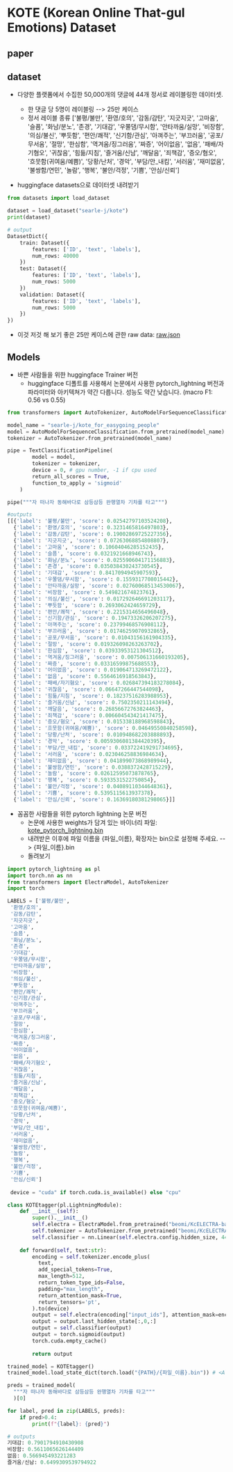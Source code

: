 # KOTE (Korean Online That-gul Emotions) Dataset

## paper

## dataset
- 다양한 플랫폼에서 수집한 50,000개의 댓글에 44개 정서로 레이블링한 데이터셋.
    * 한 댓글 당 5명이 레이블링 --> 25만 케이스
    * 정서 레이블 종류 ['불평/불만',
 '환영/호의',
 '감동/감탄',
 '지긋지긋',
 '고마움',
 '슬픔',
 '화남/분노',
 '존경',
 '기대감',
 '우쭐댐/무시함',
 '안타까움/실망',
 '비장함',
 '의심/불신',
 '뿌듯함',
 '편안/쾌적',
 '신기함/관심',
 '아껴주는',
 '부끄러움',
 '공포/무서움',
 '절망',
 '한심함',
 '역겨움/징그러움',
 '짜증',
 '어이없음',
 '없음',
 '패배/자기혐오',
 '귀찮음',
 '힘듦/지침',
 '즐거움/신남',
 '깨달음',
 '죄책감',
 '증오/혐오',
 '흐뭇함(귀여움/예쁨)',
 '당황/난처',
 '경악',
 '부담/안_내킴',
 '서러움',
 '재미없음',
 '불쌍함/연민',
 '놀람',
 '행복',
 '불안/걱정',
 '기쁨',
 '안심/신뢰']
 
- huggingface datasets으로 데이터셋 내려받기
```python
from datasets import load_dataset

dataset = load_dataset("searle-j/kote")
print(dataset)

# output
DatasetDict({
    train: Dataset({
        features: ['ID', 'text', 'labels'],
        num_rows: 40000
    })
    test: Dataset({
        features: ['ID', 'text', 'labels'],
        num_rows: 5000
    })
    validation: Dataset({
        features: ['ID', 'text', 'labels'],
        num_rows: 5000
    })
})
```

- 이것 저것 해 보기 좋은 25만 케이스에 관한 raw data: [raw.json](https://huggingface.co/datasets/searle-j/kote/blob/main/raw.json)

## Models
- 바쁜 사람들을 위한 huggingface Trainer 버전
    * huggingface 디폴트를 사용해서 논문에서 사용한 pytorch_lightning 버전과 파라미터와 아키텍쳐가 약간 다릅니다. 성능도 약간 낮습니다. (macro F1: 0.56 vs 0.55)
```python
from transformers import AutoTokenizer, AutoModelForSequenceClassification, TextClassificationPipeline

model_name = "searle-j/kote_for_easygoing_people"
model = AutoModelForSequenceClassification.from_pretrained(model_name)
tokenizer = AutoTokenizer.from_pretrained(model_name)

pipe = TextClassificationPipeline(
        model = model,
        tokenizer = tokenizer,
        device = 0, # gpu number, -1 if cpu used
        return_all_scores = True,
        function_to_apply = 'sigmoid'
    )

pipe("""자 떠나자 동해바다로 삼등삼등 완행열차 기차를 타고""")

#outputs
[[{'label': '불평/불만', 'score': 0.02542797103524208},
  {'label': '환영/호의', 'score': 0.3231465816497803},
  {'label': '감동/감탄', 'score': 0.19002869725227356},
  {'label': '지긋지긋', 'score': 0.07263068854808807},
  {'label': '고마움', 'score': 0.10604046285152435},
  {'label': '슬픔', 'score': 0.0321921668946743},
  {'label': '화남/분노', 'score': 0.025590604171156883},
  {'label': '존경', 'score': 0.035038430243730545},
  {'label': '기대감', 'score': 0.8417094945907593},
  {'label': '우쭐댐/무시함', 'score': 0.1559317708015442},
  {'label': '안타까움/실망', 'score': 0.027600685134530067},
  {'label': '비장함', 'score': 0.549821674823761},
  {'label': '의심/불신', 'score': 0.017292646691203117},
  {'label': '뿌듯함', 'score': 0.2693062424659729},
  {'label': '편안/쾌적', 'score': 0.2215314656496048},
  {'label': '신기함/관심', 'score': 0.19473326206207275},
  {'label': '아껴주는', 'score': 0.23799468576908112},
  {'label': '부끄러움', 'score': 0.01746259070932865},
  {'label': '공포/무서움', 'score': 0.01043156161904335},
  {'label': '절망', 'score': 0.019326098263263702},
  {'label': '한심함', 'score': 0.03933953121304512},
  {'label': '역겨움/징그러움', 'score': 0.007506131660193205},
  {'label': '짜증', 'score': 0.03316599875688553},
  {'label': '어이없음', 'score': 0.019064713269472122},
  {'label': '없음', 'score': 0.5564616918563843},
  {'label': '패배/자기혐오', 'score': 0.026847394183278084},
  {'label': '귀찮음', 'score': 0.06647266447544098},
  {'label': '힘듦/지침', 'score': 0.18237516283988953},
  {'label': '즐거움/신남', 'score': 0.7502350211143494},
  {'label': '깨달음', 'score': 0.26856672763824463},
  {'label': '죄책감', 'score': 0.006604543421417475},
  {'label': '증오/혐오', 'score': 0.015338188968598843},
  {'label': '흐뭇함(귀여움/예쁨)', 'score': 0.04649550840258598},
  {'label': '당황/난처', 'score': 0.010948682203888893},
  {'label': '경악', 'score': 0.0059306081384420395},
  {'label': '부담/안_내킴', 'score': 0.033722419291734695},
  {'label': '서러움', 'score': 0.023046258836984634},
  {'label': '재미없음', 'score': 0.041899073868989944},
  {'label': '불쌍함/연민', 'score': 0.0388372428715229},
  {'label': '놀람', 'score': 0.02612595073878765},
  {'label': '행복', 'score': 0.5933531522750854},
  {'label': '불안/걱정', 'score': 0.04089110344648361},
  {'label': '기쁨', 'score': 0.5395115613937378},
  {'label': '안심/신뢰', 'score': 0.16369180381298065}]]
```

- 꼼꼼한 사람들을 위한 pytorch lightning 논문 버전
    * 논문에 사용한 weights가 담겨 있는 바이너리 파일: [kote_pytorch_lightning.bin](https://huggingface.co/searle-j/kote_for_meticulous_people/blob/main/kote_pytorch_lightning.bin)
    * 내려받은 이후에 파일 이름을 {파일_이름}, 확장자는 bin으로 설정해 주세요. --> {파일_이름}.bin
    * 돌려보기
```python
import pytorch_lightning as pl
import torch.nn as nn
from transformers import ElectraModel, AutoTokenizer
import torch

LABELS = ['불평/불만',
 '환영/호의',
 '감동/감탄',
 '지긋지긋',
 '고마움',
 '슬픔',
 '화남/분노',
 '존경',
 '기대감',
 '우쭐댐/무시함',
 '안타까움/실망',
 '비장함',
 '의심/불신',
 '뿌듯함',
 '편안/쾌적',
 '신기함/관심',
 '아껴주는',
 '부끄러움',
 '공포/무서움',
 '절망',
 '한심함',
 '역겨움/징그러움',
 '짜증',
 '어이없음',
 '없음',
 '패배/자기혐오',
 '귀찮음',
 '힘듦/지침',
 '즐거움/신남',
 '깨달음',
 '죄책감',
 '증오/혐오',
 '흐뭇함(귀여움/예쁨)',
 '당황/난처',
 '경악',
 '부담/안_내킴',
 '서러움',
 '재미없음',
 '불쌍함/연민',
 '놀람',
 '행복',
 '불안/걱정',
 '기쁨',
 '안심/신뢰']
 
 device = "cuda" if torch.cuda.is_available() else "cpu"

class KOTEtagger(pl.LightningModule):
    def __init__(self):
        super().__init__()
        self.electra = ElectraModel.from_pretrained("beomi/KcELECTRA-base").to(device)
        self.tokenizer = AutoTokenizer.from_pretrained("beomi/KcELECTRA-base")
        self.classifier = nn.Linear(self.electra.config.hidden_size, 44).to(device)
        
    def forward(self, text:str):
        encoding = self.tokenizer.encode_plus(
          text,
          add_special_tokens=True,
          max_length=512,
          return_token_type_ids=False,
          padding="max_length",
          return_attention_mask=True,
          return_tensors='pt',
        ).to(device)
        output = self.electra(encoding["input_ids"], attention_mask=encoding["attention_mask"])
        output = output.last_hidden_state[:,0,:]
        output = self.classifier(output)
        output = torch.sigmoid(output)
        torch.cuda.empty_cache()
        
        return output

trained_model = KOTEtagger()
trained_model.load_state_dict(torch.load("{PATH}/{파일_이름}.bin")) # <All keys matched successfully>라는 결과가 나오는지 확인!

preds = trained_model(
  """자 떠나자 동해바다로 삼등삼등 완행열차 기차를 타고"""
  )[0]

for label, pred in zip(LABELS, preds):
    if pred>0.4:
        print(f"{label}: {pred}")

# outputs
기대감: 0.7901794910430908
비장함: 0.5611065626144409
없음: 0.566945493221283
즐거움/신남: 0.6499309539794922
```


